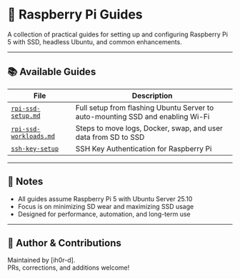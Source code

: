 # 🐧 Raspberry Pi Guides

A collection of practical guides for setting up and configuring Raspberry Pi 5 with SSD, headless Ubuntu, and common enhancements.

---

## 📚 Available Guides

| File                                                | Description                                                                    |
|-----------------------------------------------------|--------------------------------------------------------------------------------|
| [`rpi-ssd-setup.md`](docs/rpi-ssd-setup.md)         | Full setup from flashing Ubuntu Server to auto-mounting SSD and enabling Wi-Fi |
| [`rpi-ssd-workloads.md`](docs/rpi-ssd-workloads.md) | Steps to move logs, Docker, swap, and user data from SD to SSD                 |
| [`ssh-key-setup`](docs/ssh-key-setup.md)            | SSH Key Authentication for Raspberry Pi                                        |

---

## 📌 Notes

- All guides assume Raspberry Pi 5 with Ubuntu Server 25.10
- Focus is on minimizing SD wear and maximizing SSD usage
- Designed for performance, automation, and long-term use

---

## 🔧 Author & Contributions

Maintained by [ih0r-d].  
PRs, corrections, and additions welcome!
